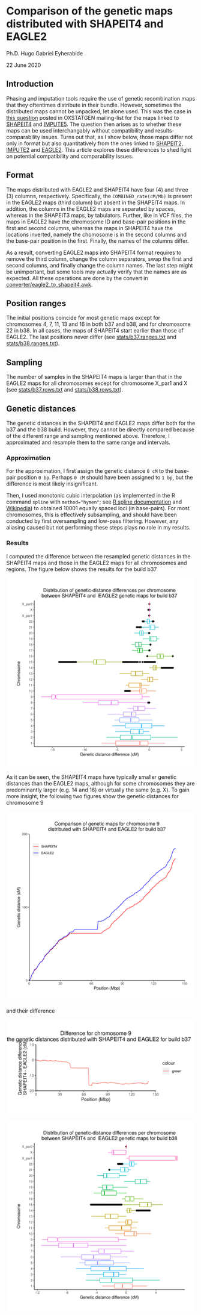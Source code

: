 # Comparison of the genetic maps distributed with SHAPEIT4 and EAGLE2

Ph.D. Hugo Gabriel Eyherabide

22 June 2020

## Introduction

Phasing and imputation tools require the use of genetic recombination maps that they oftentimes distribute in their bundle. However, sometimes the distributed maps cannot be unpacked, let alone used. This was the case in [this question](https://www.jiscmail.ac.uk/cgi-bin/wa-jisc.exe?A2=ind2006&L=OXSTATGEN&O=D&P=6811) posted in OXSTATGEN mailing-list for the maps linked to [SHAPEIT4](https://github.com/odelaneau/shapeit4) and [IMPUTE5](https://jmarchini.org/impute5/). The question then arises as to whether these maps can be used interchangably without compatibility and results-comparability issues. Turns out that, as I show below, those maps differ not only in format but also quantitatively from the ones linked to [SHAPEIT2](https://mathgen.stats.ox.ac.uk/genetics_software/shapeit/shapeit.html), [IMPUTE2](https://mathgen.stats.ox.ac.uk/impute/impute_v2.html) and [EAGLE2](https://data.broadinstitute.org/alkesgroup/Eagle/https://data.broadinstitute.org/alkesgroup/Eagle/). This article explores these differences to shed light on potential compatibility and comparability issues.


## Format

The maps distributed with EAGLE2 and SHAPEIT4 have four (4) and three (3) columns, respectively. Specifically, the `COMBINED_rate(cM/Mb)` is present in the EAGLE2 maps (third column) but absent in the SHAPEIT4 maps. In addition, the columns in the EAGLE2 maps are separated by spaces, whereas in the SHAPEIT3 maps, by tabulators. Further, like in VCF files, the maps in EAGLE2 have the chromosome ID and base-pair positions in the first and second columns, whereas the maps in SHAPEIT4 have the locations inverted, namely the chomosome is in the second columns and the base-pair position in the first. Finally, the names of the columns differ.

As a result, converting EAGLE2 maps into SHAPEIT4 format requires to remove the third column, change the column separators, swap the first and second columns, and finally change the column names. The last step might be unimportant, but some tools may actually verify that the names are as expected. All these operations are done by the convert in [converter/eagle2_to_shapeit4.awk](converter/eagle2_to_shapeit4.awk).


## Position ranges

The initial positions coincide for most genetic maps except for chromosomes 4, 7, 11, 13 and 16 in both b37 and b38, and for chromosome 22 in b38. In all cases, the maps of SHAPEIT4 start earlier than those of EAGLE2. The last positions never differ (see [stats/b37.ranges.txt](stats/b37.ranges.txt) and [stats/b38.ranges.txt](stats/b38.ranges.txt)). 


## Sampling

The number of samples in the SHAPEIT4 maps is larger than that in the EAGLE2 maps for all chromosomes except for chromosome X_par1 and X (see [stats/b37.rows.txt](stats/b37.rows.txt) and [stats/b38.rows.txt](stats/b38.rows.txt)).


## Genetic distances

The genetic distances in the SHAPEIT4 and EAGLE2 maps differ both for the b37 and the b38 build. However, they cannot be directly compared because of the different range and sampling mentioned above. Therefore, I approximated and resample them to the same range and intervals.


### Approximation

For the approximation, I first assign the genetic distance `0 cM` to the base-pair position `0 bp`. Perhaps `0 cM` should have been assigned to `1 bp`, but the difference is most likely insignificant.

Then, I used monotonic cubic interpolation (as implemented in the R command `spline` with `method="hymen"`; see [R spline documentation](https://www.rdocumentation.org/packages/stats/versions/3.6.2/topics/splinefun) and [Wikipedia](https://en.wikipedia.org/wiki/Monotone_cubic_interpolation)) to obtained 10001 equally spaced loci (in base-pairs). For most chromosomes, this is effectively subsampling, and should have been conducted by first oversampling and low-pass filtering. However, any aliasing caused but not performing these steps plays no role in my results.


### Results

I computed the difference between the resampled genetic distances in the SHAPEIT4 maps and those in the EAGLE2 maps for all chromosomes and regions. The figure below shows the results for the build b37

![Genetic-distance difference for build b37](figures/All.b37.genetic_map_difference_shapeit4_vs_eagle2.png "Genetic-distance difference for build b37")


As it can be seen, the SHAPEIT4 maps have typically smaller genetic distances than the EAGLE2 maps, although for some chromosomes they are predominantly larger (e.g. 14 and 16) or virtually the same (e.g. X). To gain more insight, the following two figures show the genetic distances for chromosome 9

![Genetic-distance comparison for chromosome 9 in build b37](figures/chr9.b37.genetic_map_shapeit4_vs_eagle2.png "Genetic-distance comparison for chromosome 9 in build b37")

and their difference

![Genetic-distance difference for chromosome 9 in build b37](figures/chr9.b37.genetic_map_difference_shapeit4_vs_eagle2.png "Genetic-distance difference for chromosome 9 in build b37")




![Genetic-distance difference for build b38](figures/All.b38.genetic_map_difference_shapeit4_vs_eagle2.png "Genetic-distance difference for build b38")


<!-- # References -->

<!-- + Original article: [https://adamdrake.com/command-line-tools-can-be-235x-faster-than-your-hadoop-cluster.html] -->
<!-- + Bash reference manual: [https://www.gnu.org/savannah-checkouts/gnu/bash/manual/bash.html] -->
<!-- + MAWK website: [https://invisible-island.net/mawk/mawk.html#related_mawk] -->
<!-- + MAWK pitfalls: [https://brenocon.com/blog/2009/09/dont-mawk-awk-the-fastest-and-most-elegant-big-data-munging-language/] -->
<!-- + AWK user guide: [https://www.gnu.org/software/gawk/manual/gawk.html] -->
<!-- + PGN format: [https://en.wikipedia.org/wiki/Portable_Game_Notation] -->
<!-- + PGN standard: [http://www.saremba.de/chessgml/standards/pgn/pgn-complete.htm] -->
<!-- + Chess-game data repository: [https://github.com/rozim/ChessData] -->
<!-- + Useless use of cat award: [http://porkmail.org/era/unix/award.html] -->

